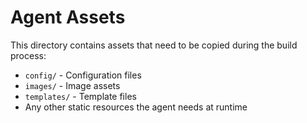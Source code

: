 # Agent Assets

This directory contains assets that need to be copied during the build process:

- `config/` - Configuration files
- `images/` - Image assets
- `templates/` - Template files
- Any other static resources the agent needs at runtime 
